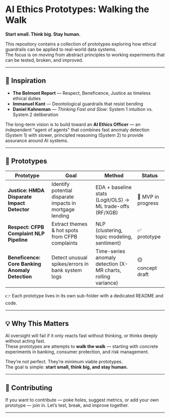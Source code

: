# AI Ethics Prototypes: Walking the Walk

**Start small. Think big. Stay human.**

This repository contains a collection of prototypes exploring how ethical guardrails can be applied to real-world data systems.  
The focus is on moving from abstract principles to working experiments that can be tested, broken, and improved.

---

## 🎯 Inspiration
- **The Belmont Report** — Respect, Beneficence, Justice as timeless ethical duties  
- **Immanuel Kant** — Deontological guardrails that resist bending  
- **Daniel Kahneman** — *Thinking Fast and Slow*: System 1 intuition vs. System 2 deliberation  

The long-term vision is to build toward an **AI Ethics Officer** — an independent "agent of agents" that combines fast anomaly detection (System 1) with slower, principled reasoning (System 2) to provide assurance around AI systems.

---

## 🧪 Prototypes

| Prototype | Goal | Method | Status |
|-----------|------|--------|--------|
| **Justice: HMDA Disparate Impact Detector** | Identify potential disparate impacts in mortgage lending | EDA + baseline stats (Logit/OLS) → ML trade-offs (RF/XGB) | 🚧 MVP in progress |
| **Respect: CFPB Complaint NLP Pipeline** | Extract themes & hot spots from CFPB complaints | NLP (clustering, topic modeling, sentiment) | ✅ prototype |
| **Beneficence: Core Banking Anomaly Detection** | Detect unusual spikes/errors in bank system logs | Time-series anomaly detection (X-MR charts, rolling variance) | 🟡 concept draft |

👉 Each prototype lives in its own sub-folder with a dedicated README and code.

---

## 💡 Why This Matters
AI oversight will fail if it only reacts fast without thinking, or thinks deeply without acting fast.  
These prototypes are attempts to **walk the walk** — starting with concrete experiments in banking, consumer protection, and risk management.

They’re not perfect. They’re minimum viable prototypes.  
The goal is simple: **start small, think big, and stay human.**

---

## 🤝 Contributing
If you want to contribute — poke holes, suggest metrics, or add your own prototype — join in. Let’s test, break, and improve together.

---
